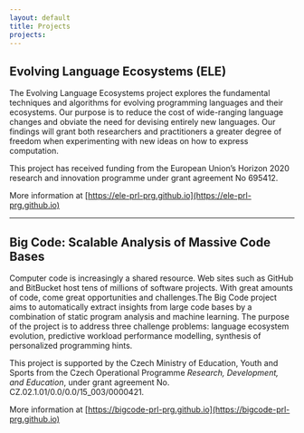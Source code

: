 ```yaml
---
layout: default
title: Projects
projects:
---
```


## Evolving Language Ecosystems (ELE)

The Evolving Language Ecosystems project explores the fundamental techniques and
algorithms for evolving programming languages and their ecosystems. Our purpose
is to reduce the cost of wide-ranging language changes and obviate the need for
devising entirely new languages. Our findings will grant both researchers and
practitioners a greater degree of freedom when experimenting with new ideas on
how to express computation.

This project has received funding from the European Union’s Horizon 2020 research 
and innovation programme under grant agreement No 695412.

More information at [https://ele-prl-prg.github.io](https://ele-prl-prg.github.io)

<hr/>

## Big Code: Scalable Analysis of Massive Code Bases

Computer code is increasingly a shared resource. Web sites such as GitHub and
BitBucket host tens of millions of software projects. With great amounts of
code, come great opportunities and challenges.The Big Code project aims to
automatically extract insights from large code bases by a combination of static
program analysis and machine learning. The purpose of the project is to address
three challenge problems: language ecosystem evolution, predictive workload
performance modelling, synthesis of personalized programming hints.

This project is supported by the Czech Ministry of Education, Youth and Sports
from the Czech Operational Programme *Research, Development, and Education*,
under grant agreement No. CZ.02.1.01/0.0/0.0/15_003/0000421.

More information at [https://bigcode-prl-prg.github.io](https://bigcode-prl-prg.github.io)
